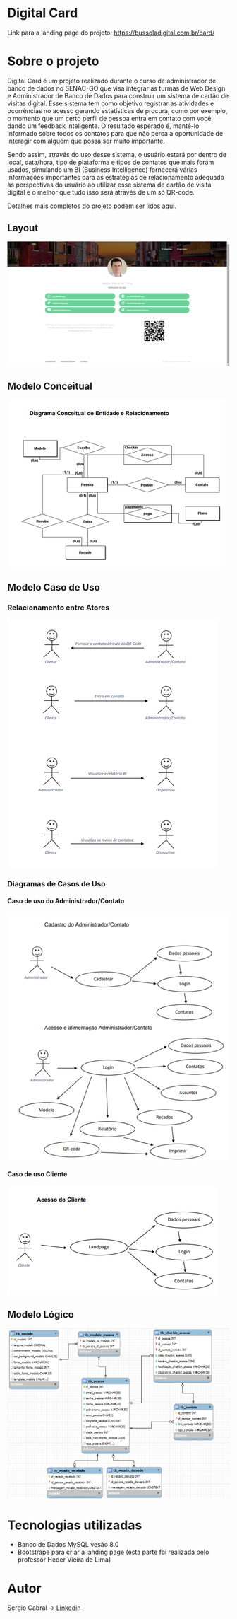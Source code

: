 # Digital Card

Link para a landing page do projeto: https://bussoladigital.com.br/card/

# Sobre o projeto

Digital Card é um projeto realizado durante o curso de administrador de banco de dados no SENAC-GO que visa integrar as turmas de Web Design e Administrador de Banco de Dados para construir um sistema de cartão de visitas digital. Esse sistema tem como objetivo registrar as atividades e ocorrências no acesso gerando estatísticas de procura, como por exemplo, o momento que um certo perfil de pessoa entra em contato com você, dando um feedback inteligente. O resultado esperado é, mantê-lo informado sobre todos os contatos para que não perca a oportunidade de interagir com alguém que possa ser muito importante.

Sendo assim, através do uso desse sistema, o usuário estará por dentro de local, data/hora, tipo de plataforma e tipos de contatos que mais foram usados, simulando um BI (Business Intelligence) fornecerá várias informações importantes para as estratégias de relacionamento adequado às perspectivas do usuário ao utilizar esse sistema de cartão de visita digital e o melhor que tudo isso será através de um só QR-code.

Detalhes mais completos do projeto podem ser lidos [aqui](https://github.com/srcabral/DB_Digital-Card/blob/main/SENAC-PROJETO-INTEGRADOR.pdf).

## Layout

![landingpage](https://github.com/srcabral/Assets/blob/main/img/DigitalCard/landingPage.png)

## Modelo Conceitual

![Modelo_conceitual](https://github.com/srcabral/Assets/blob/main/img/DigitalCard/Diagram_Conceitual.png)

## Modelo Caso de Uso

### Relacionamento entre Atores

![RelacinamentoAtores](https://github.com/srcabral/Assets/blob/main/img/DigitalCard/Diagrama_Caso_de_Uso.png)

### Diagramas de Casos de Uso

#### Caso de uso do Administrador/Contato
![Caso_de_uso_Adm](https://github.com/srcabral/Assets/blob/main/img/DigitalCard/Casos_de_Uso.png)

#### Caso de uso Cliente
![Caso_de_uso_Cliente](https://github.com/srcabral/Assets/blob/main/img/DigitalCard/Caso_de_Uso_Cliente.png)

## Modelo Lógico

![Modelo_lógico](https://github.com/srcabral/Assets/blob/main/img/DigitalCard/Diagrama_Logico.png)

# Tecnologias utilizadas

* Banco de Dados MySQL vesão 8.0
* Bootstrape para criar a landing page (esta parte foi realizada pelo professor Heder Vieira de Lima)

# Autor 

Sergio Cabral -> [Linkedin](https://www.linkedin.com/in/scastrocabral)
